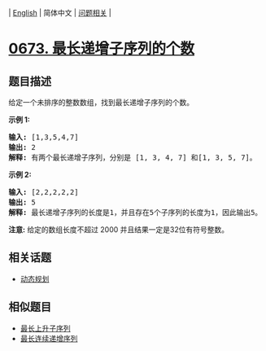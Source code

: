 
| [English](README_EN.md) | 简体中文 | [问题相关](QUESTION.md) |
# [0673. 最长递增子序列的个数](https://leetcode-cn.com/problems/number-of-longest-increasing-subsequence/)
## 题目描述
<p>给定一个未排序的整数数组，找到最长递增子序列的个数。</p>

<p><strong>示例 1:</strong></p>

<pre>
<strong>输入:</strong> [1,3,5,4,7]
<strong>输出:</strong> 2
<strong>解释:</strong> 有两个最长递增子序列，分别是 [1, 3, 4, 7] 和[1, 3, 5, 7]。
</pre>

<p><strong>示例 2:</strong></p>

<pre>
<strong>输入:</strong> [2,2,2,2,2]
<strong>输出:</strong> 5
<strong>解释:</strong> 最长递增子序列的长度是1，并且存在5个子序列的长度为1，因此输出5。
</pre>

<p><strong>注意:</strong>&nbsp;给定的数组长度不超过 2000 并且结果一定是32位有符号整数。</p>

## 相关话题
- [动态规划](https://leetcode-cn.com/tag/dynamic-programming)
## 相似题目
- [最长上升子序列](../0300/README.md)
- [最长连续递增序列](../0674/README.md)
